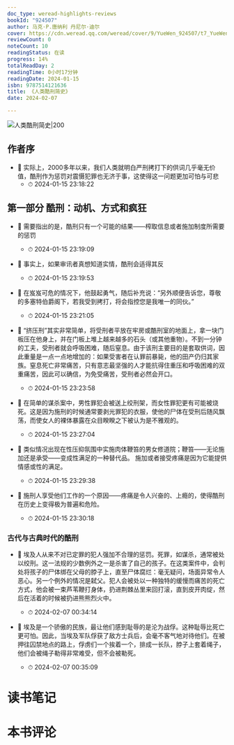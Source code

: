 ```yaml
---
doc_type: weread-highlights-reviews
bookId: "924507"
author: 马克·P.唐纳利 丹尼尔·迪尔
cover: https://cdn.weread.qq.com/weread/cover/9/YueWen_924507/t7_YueWen_924507.jpg
reviewCount: 0
noteCount: 10
readingStatus: 在读
progress: 14%
totalReadDay: 2
readingTime: 0小时17分钟
readingDate: 2024-01-15
isbn: 9787514121636
title: 《人类酷刑简史》
date: 2024-02-07

---
```


![ 人类酷刑简史|200](https://cdn.weread.qq.com/weread/cover/9/YueWen_924507/t7_YueWen_924507.jpg)


## 作者序


- 📌 实际上，2000多年以来，我们人类就明白严刑拷打下的供词几乎毫无价值，酷刑作为惩罚对震慑犯罪也无济于事，这使得这一问题更加可怕与可悲 
    - ⏱ 2024-01-15 23:18:22 
## 第一部分 酷刑：动机、方式和疯狂


- 📌 需要指出的是，酷刑只有一个可能的结果——榨取信息或者施加制度所需要的惩罚 
    - ⏱ 2024-01-15 23:19:09 

- 📌 事实上，如果审讯者真想知道实情，酷刑会适得其反 
    - ⏱ 2024-01-15 23:19:53 

- 📌 在岌岌可危的情况下，他鼓起勇气，随后补充说：“另外顺便告诉您，尊敬的多塞特伯爵阁下，若我受到拷打，将会指控您是我唯一的同伙。” 
    - ⏱ 2024-01-15 23:21:05 

- 📌 “挤压刑”其实非常简单，将受刑者平放在牢房或酷刑室的地面上，拿一块门板压在他身上，并在门板上堆上越来越多的石头（或其他重物）。不到一分钟的工夫，受刑者就会呼吸困难，随后窒息。由于该刑主要目的是套取供词，因此重量是一点一点地增加的：如果受害者在认罪前暴毙，他的田产仍归其家族。窒息死亡非常痛苦，只有意志最坚强的人才能抗得住重压和呼吸困难的双重痛苦，因此可以确信，为免受痛苦，受刑者必然会开口。 
    - ⏱ 2024-01-15 23:23:58 

- 📌 在简单的谋杀案中，男性罪犯会被送上绞刑架，而女性罪犯更有可能被烧死。这是因为施刑的时候通常要剥光罪犯的衣服，使他的尸体在受刑后随风飘荡，而使女人的裸体暴露在众目睽睽之下被认为是不雅观的。 
    - ⏱ 2024-01-15 23:27:04 

- 📌 类似情况出现在性压抑氛围中实施肉体鞭笞的男女修道院；鞭笞——无论施加还是承受——变成性满足的一种替代品。
施加或者接受疼痛是因为它能提供情感或性的满足。 
    - ⏱ 2024-01-15 23:29:38 

- 📌 施刑人享受他们工作的一个原因——疼痛是令人兴奋的、上瘾的，使得酷刑在历史上变得极为普遍和危险。 
    - ⏱ 2024-01-15 23:30:18 
### 古代与古典时代的酷刑


- 📌 埃及人从来不对已定罪的犯人强加不合理的惩罚。死罪，如谋杀，通常被处以绞刑。这一法规的少数例外之一是杀害了自己的孩子。在这类案件中，会判处将孩子的尸体绑在父母的脖子上，直至尸体腐烂：毫无疑问，场面异常令人恶心。另一个例外的情况是弑父。犯人会被处以一种独特的缓慢而痛苦的死亡方式，他会被一束芦苇鞭打身体，扔进荆棘丛里来回打滚，直到皮开肉绽，然后在活着的时候被扔进熊熊烈火中。 
    - ⏱ 2024-02-07 00:34:14 

- 📌 埃及是一个骄傲的民族，最让他们感到耻辱的是沦为战俘。这种耻辱比死亡更可怕。因此，当埃及军队俘获了敌方士兵后，会毫不客气地对待他们。在被押往囚禁地点的路上，俘虏们一个挨着一个，排成一长队，脖子上套着绳子，他们会被绳子勒得非常难受，但不会被勒死。 
    - ⏱ 2024-02-07 00:35:09 

# 读书笔记


# 本书评论

